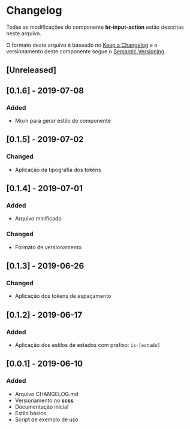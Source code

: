 # Changelog
Todas as modificações do componente **br-input-action** estão descritas neste arquivo.

O formato deste arquivo é baseado no [Keep a Changelog](https://keepachangelog.com/en/1.0.0/) e o versionamento deste componente segue o [Semantic Versioning](https://semver.org/spec/v2.0.0.html).

## [Unreleased]

## [0.1.6] - 2019-07-08
### Added
- Mixin para gerar estilo do componente

## [0.1.5] - 2019-07-02
### Changed
- Aplicação da tipografia dos tokens

## [0.1.4] - 2019-07-01
### Added
- Arquivo minificado

### Changed
- Formato de versionamento

## [0.1.3] - 2019-06-26
### Changed
- Aplicação dos tokens de espaçamento

## [0.1.2] - 2019-06-17
### Added
- Aplicação dos estilos de estados com prefixo: `is-[estado]`

## [0.0.1] - 2019-06-10
### Added
- Arquivo CHANGELOG.md
- Versionamento no **scss**
- Documentação inicial
- Estilo básico
- Script de exemplo de uso
